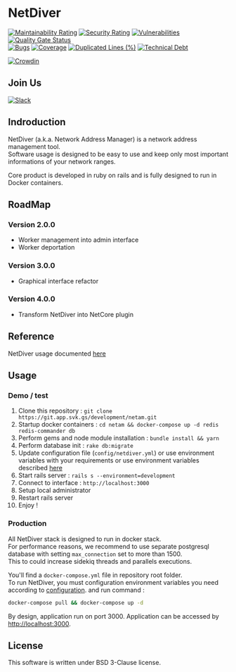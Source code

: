 # NetDiver

[![Maintainability Rating](https://sonarcloud.io/api/project_badges/measure?project=NetaM-OSC_NetAM&metric=sqale_rating)](https://sonarcloud.io/dashboard?id=NetaM-OSC_NetAM)
[![Security Rating](https://sonarcloud.io/api/project_badges/measure?project=NetaM-OSC_NetAM&metric=security_rating)](https://sonarcloud.io/dashboard?id=NetaM-OSC_NetAM)
[![Vulnerabilities](https://sonarcloud.io/api/project_badges/measure?project=NetaM-OSC_NetAM&metric=vulnerabilities)](https://sonarcloud.io/dashboard?id=NetaM-OSC_NetAM)
[![Quality Gate Status](https://sonarcloud.io/api/project_badges/measure?project=NetaM-OSC_NetAM&metric=alert_status)](https://sonarcloud.io/dashboard?id=NetaM-OSC_NetAM)  
[![Bugs](https://sonarcloud.io/api/project_badges/measure?project=NetaM-OSC_NetAM&metric=bugs)](https://sonarcloud.io/dashboard?id=NetaM-OSC_NetAM)
[![Coverage](https://sonarcloud.io/api/project_badges/measure?project=NetaM-OSC_NetAM&metric=coverage)](https://sonarcloud.io/dashboard?id=NetaM-OSC_NetAM)
[![Duplicated Lines (%)](https://sonarcloud.io/api/project_badges/measure?project=NetaM-OSC_NetAM&metric=duplicated_lines_density)](https://sonarcloud.io/dashboard?id=NetaM-OSC_NetAM)
[![Technical Debt](https://sonarcloud.io/api/project_badges/measure?project=NetaM-OSC_NetAM&metric=sqale_index)](https://sonarcloud.io/dashboard?id=NetaM-OSC_NetAM)

[![Crowdin](https://badges.crowdin.net/netdiver/localized.svg)](https://crowdin.com/project/netdiver)

## Join Us
[![Slack](https://cdn.brandfolder.io/5H442O3W/at/pl546j-7le8zk-btwjnu/Slack_RGB.png?height=205&width=500)](https://join.slack.com/t/netcore-oss/shared_invite/zt-p0jkj2qo-cnvwVXJrx659D2upP_iXDg)

## Indroduction

NetDiver (a.k.a. Network Address Manager) is a network address management tool.  
Software usage is designed to be easy to use and keep only most important informations of your network ranges.

Core product is developed in ruby on rails and is fully designed to run in Docker containers.

## RoadMap

### Version 2.0.0

- Worker management into admin interface
- Worker deportation

### Version 3.0.0

- Graphical interface refactor

### Version 4.0.0

- Transform NetDiver into NetCore plugin

## Reference

NetDiver usage documented [here](https://docs.netam.site/)

## Usage

### Demo / test

1. Clone this repository : `git clone https://git.app.svk.gs/development/netam.git`
2. Startup docker containers : `cd netam && docker-compose up -d redis redis-commander db`
3. Perform gems and node module installation : `bundle install && yarn`
4. Perform database init : `rake db:migrate`
5. Update configuration file (`config/netdiver.yml`) or use environment variables with your requirements or use environment variables described [here](https://docs.netam.site)
6. Start rails server : `rails s --environment=development`
7. Connect to interface : `http://localhost:3000`
8. Setup local administrator
9. Restart rails server
10. Enjoy ! 

### Production

All NetDiver stack is designed to run in docker stack.  
For performance reasons, we recommend to use separate postgresql database with setting `max_connection` set to more than 1500.  
This to could increase sidekiq threads and parallels executions.

You'll find a `docker-compose.yml` file in repository root folder.  
To run NetDiver, you must configuration environment variables you need according to [configuration](https://docs.netam.site).
and run command :

```bash
docker-compose pull && docker-compose up -d
```

By design, application run on port 3000. Application can be accessed by [http://localhost:3000](http://localhost:3000).

## License

This software is written under BSD 3-Clause license.
